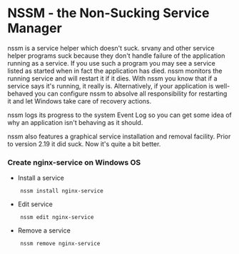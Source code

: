 # NSSM - the Non-Sucking Service Manager

nssm is a service helper which doesn't suck. srvany and other service helper programs suck because they don't handle failure of the application running as a service. If you use such a program you may see a service listed as started when in fact the application has died. nssm monitors the running service and will restart it if it dies. With nssm you know that if a service says it's running, it really is. Alternatively, if your application is well-behaved you can configure nssm to absolve all responsibility for restarting it and let Windows take care of recovery actions.

nssm logs its progress to the system Event Log so you can get some idea of why an application isn't behaving as it should.

nssm also features a graphical service installation and removal facility. Prior to version 2.19 it did suck. Now it's quite a bit better.

### Create nginx-service on Windows OS
- Install a service
~~~~
    nssm install nginx-service 
~~~~

- Edit service
~~~~
    nssm edit nginx-service 
~~~~

- Remove a service
~~~~
    nssm remove nginx-service 
~~~~